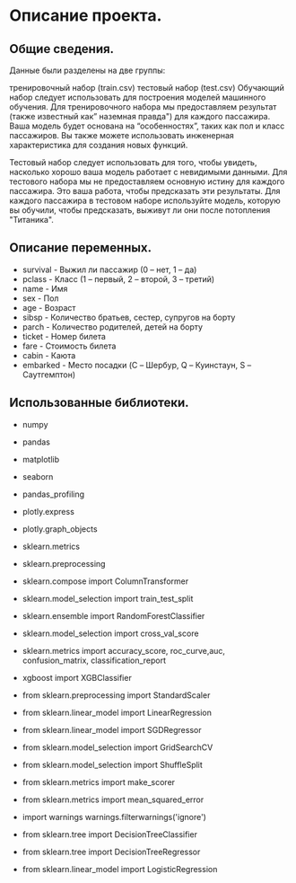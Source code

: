 # Описание проекта.

## Общие сведения.

Данные были разделены на две группы:

тренировочный набор (train.csv) тестовый набор (test.csv) Обучающий набор следует использовать для построения моделей машинного обучения. Для тренировочного набора мы предоставляем результат (также известный как” наземная правда") для каждого пассажира. Ваша модель будет основана на “особенностях”, таких как пол и класс пассажиров. Вы также можете использовать инженерная характеристика для создания новых функций.

Тестовый набор следует использовать для того, чтобы увидеть, насколько хорошо ваша модель работает с невидимыми данными. Для тестового набора мы не предоставляем основную истину для каждого пассажира. Это ваша работа, чтобы предсказать эти результаты. Для каждого пассажира в тестовом наборе используйте модель, которую вы обучили, чтобы предсказать, выживут ли они после потопления "Титаника".

## Описание переменных.

* survival - Выжил ли пассажир (0 – нет, 1 – да)
* pclass - Класс (1 – первый, 2 – второй, 3 – третий)
* name - Имя
* sex - Пол
* age - Возраст
* sibsp - Количество братьев, сестер, супругов на борту
* parch - Количество родителей, детей на борту
* ticket - Номер билета
* fare - Стоимость билета
* cabin - Каюта
* embarked - Место посадки (C – Шербур, Q – Куинстаун, S – Саутгемптон)

## Использованные библиотеки.

* numpy
* pandas 
* matplotlib
* seaborn 
* pandas_profiling
* plotly.express 
* plotly.graph_objects 
* sklearn.metrics 

* sklearn.preprocessing
* sklearn.compose import ColumnTransformer
* sklearn.model_selection import train_test_split
* sklearn.ensemble import RandomForestClassifier
* sklearn.model_selection import cross_val_score
* sklearn.metrics import accuracy_score, roc_curve,auc, confusion_matrix, classification_report
* xgboost import XGBClassifier

* from sklearn.preprocessing import StandardScaler
* from sklearn.linear_model import LinearRegression
* from sklearn.linear_model import SGDRegressor

* from sklearn.model_selection import GridSearchCV
* from sklearn.model_selection import ShuffleSplit
* from sklearn.metrics import make_scorer
* from sklearn.metrics import mean_squared_error
* import warnings
warnings.filterwarnings('ignore')

* from sklearn.tree import DecisionTreeClassifier
* from sklearn.tree import DecisionTreeRegressor
* from sklearn.linear_model import LogisticRegression
